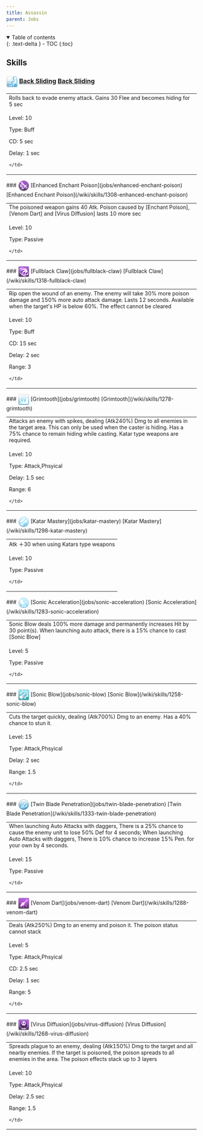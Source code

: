 ```yaml
---
title: Assassin 
parent: Jobs
---
```


<details open markdown="block">
<summary>
  Table of contents
</summary>
{: .text-delta }
- TOC
{:toc}
</details>

## Skills

### <img src="/assets/images/skills/skill_175001.png" width="30" height="30" style="vertical-align: middle"> [Back Sliding](jobs/back-sliding) [Back Sliding](/wiki/skills/1243-back-sliding)
<table>
<tbody>
  <tr>
    <td>Rolls back to evade enemy attack. Gains 30 Flee and becomes hiding for 5 sec</td>
  </tr>
  <tr>
    <td>
              <p class="label label-yellow fs-1">Level: 10</p>
              <p class="label label-yellow fs-1">Type: Buff</p>
              <p class="label label-yellow fs-1">CD: 5 sec</p>
              <p class="label label-yellow fs-1">Delay: 1 sec</p>
      
    </td>
  </tr>
</tbody>
</table>
### <img src="/assets/images/skills/skill_191001.png" width="30" height="30" style="vertical-align: middle"> [Enhanced Enchant Poison](jobs/enhanced-enchant-poison) [Enhanced Enchant Poison](/wiki/skills/1308-enhanced-enchant-poison)
<table>
<tbody>
  <tr>
    <td>The poisoned weapon gains 40 Atk. Poison caused by [Enchant Poison], [Venom Dart] and [Virus Diffusion] lasts 10 more sec</td>
  </tr>
  <tr>
    <td>
              <p class="label label-yellow fs-1">Level: 10</p>
              <p class="label label-yellow fs-1">Type: Passive</p>
      
    </td>
  </tr>
</tbody>
</table>
### <img src="/assets/images/skills/skill_194001_1.png" width="30" height="30" style="vertical-align: middle"> [Fullblack Claw](jobs/fullblack-claw) [Fullblack Claw](/wiki/skills/1318-fullblack-claw)
<table>
<tbody>
  <tr>
    <td>Rip open the wound of an enemy. The enemy will take 30% more poison damage and 150% more auto attack damage. Lasts 12 seconds. Available when the target's HP is below 60%. The effect cannot be cleared</td>
  </tr>
  <tr>
    <td>
              <p class="label label-yellow fs-1">Level: 10</p>
              <p class="label label-yellow fs-1">Type: Buff</p>
              <p class="label label-yellow fs-1">CD: 15 sec</p>
              <p class="label label-yellow fs-1">Delay: 2 sec</p>
              <p class="label label-yellow fs-1">Range: 3</p>
      
    </td>
  </tr>
</tbody>
</table>
### <img src="/assets/images/skills/skill_183001.png" width="30" height="30" style="vertical-align: middle"> [Grimtooth](jobs/grimtooth) [Grimtooth](/wiki/skills/1278-grimtooth)
<table>
<tbody>
  <tr>
    <td>Attacks an enemy with spikes, dealing (Atk240%) Dmg to all enemies in the target area. This can only be used when the caster is hiding. Has a 75% chance to remain hiding while casting.  Katar type weapons are required.</td>
  </tr>
  <tr>
    <td>
              <p class="label label-yellow fs-1">Level: 10</p>
              <p class="label label-yellow fs-1">Type: Attack,Phsyical</p>
              <p class="label label-yellow fs-1">Delay: 1.5 sec</p>
              <p class="label label-yellow fs-1">Range: 6</p>
      
    </td>
  </tr>
</tbody>
</table>
### <img src="/assets/images/skills/skill_189001.png" width="30" height="30" style="vertical-align: middle"> [Katar Mastery](jobs/katar-mastery) [Katar Mastery](/wiki/skills/1298-katar-mastery)
<table>
<tbody>
  <tr>
    <td>Atk ＋30 when using Katars type weapons</td>
  </tr>
  <tr>
    <td>
              <p class="label label-yellow fs-1">Level: 10</p>
              <p class="label label-yellow fs-1">Type: Passive</p>
      
    </td>
  </tr>
</tbody>
</table>
### <img src="/assets/images/skills/skill_186001.png" width="30" height="30" style="vertical-align: middle"> [Sonic Acceleration](jobs/sonic-acceleration) [Sonic Acceleration](/wiki/skills/1283-sonic-acceleration)
<table>
<tbody>
  <tr>
    <td>Sonic Blow deals 100% more damage and permanently increases Hit by 30 point(s). When launching auto attack, there is a 15% chance to cast [Sonic Blow]</td>
  </tr>
  <tr>
    <td>
              <p class="label label-yellow fs-1">Level: 5</p>
              <p class="label label-yellow fs-1">Type: Passive</p>
      
    </td>
  </tr>
</tbody>
</table>
### <img src="/assets/images/skills/skill_181001.png" width="30" height="30" style="vertical-align: middle"> [Sonic Blow](jobs/sonic-blow) [Sonic Blow](/wiki/skills/1258-sonic-blow)
<table>
<tbody>
  <tr>
    <td>Cuts the target quickly, dealing (Atk700%) Dmg to an enemy. Has a 40% chance to stun it.</td>
  </tr>
  <tr>
    <td>
              <p class="label label-yellow fs-1">Level: 15</p>
              <p class="label label-yellow fs-1">Type: Attack,Phsyical</p>
              <p class="label label-yellow fs-1">Delay: 2 sec</p>
              <p class="label label-yellow fs-1">Range: 1.5</p>
      
    </td>
  </tr>
</tbody>
</table>
### <img src="/assets/images/skills/skill_240001.png" width="30" height="30" style="vertical-align: middle"> [Twin Blade Penetration](jobs/twin-blade-penetration) [Twin Blade Penetration](/wiki/skills/1333-twin-blade-penetration)
<table>
<tbody>
  <tr>
    <td>When launching Auto Attacks with daggers, There is a 25% chance to cause the enemy unit to lose 50% Def for 4 seconds; When launching Auto Attacks with daggers, There is 10% chance to increase 15% Pen. for your own by 4 seconds.</td>
  </tr>
  <tr>
    <td>
              <p class="label label-yellow fs-1">Level: 15</p>
              <p class="label label-yellow fs-1">Type: Passive</p>
      
    </td>
  </tr>
</tbody>
</table>
### <img src="/assets/images/skills/skill_187001.png" width="30" height="30" style="vertical-align: middle"> [Venom Dart](jobs/venom-dart) [Venom Dart](/wiki/skills/1288-venom-dart)
<table>
<tbody>
  <tr>
    <td>Deals (Atk250%) Dmg to an enemy and poison it. The poison status cannot stack</td>
  </tr>
  <tr>
    <td>
              <p class="label label-yellow fs-1">Level: 5</p>
              <p class="label label-yellow fs-1">Type: Attack,Phsyical</p>
              <p class="label label-yellow fs-1">CD: 2.5 sec</p>
              <p class="label label-yellow fs-1">Delay: 1 sec</p>
              <p class="label label-yellow fs-1">Range: 5</p>
      
    </td>
  </tr>
</tbody>
</table>
### <img src="/assets/images/skills/skill_182001.png" width="30" height="30" style="vertical-align: middle"> [Virus Diffusion](jobs/virus-diffusion) [Virus Diffusion](/wiki/skills/1268-virus-diffusion)
<table>
<tbody>
  <tr>
    <td>Spreads plague to an enemy, dealing (Atk150%) Dmg to the target and all nearby enemies. If the target is poisoned, the poison spreads to all enemies in the area. The poison effects stack up to 3 layers</td>
  </tr>
  <tr>
    <td>
              <p class="label label-yellow fs-1">Level: 10</p>
              <p class="label label-yellow fs-1">Type: Attack,Phsyical</p>
              <p class="label label-yellow fs-1">Delay: 2.5 sec</p>
              <p class="label label-yellow fs-1">Range: 1.5</p>
      
    </td>
  </tr>
</tbody>
</table>

